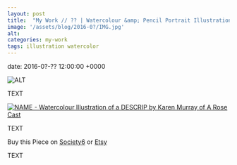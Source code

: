 ```yaml
---
layout: post
title:  "My Work // ?? | Watercolour &amp; Pencil Portrait Illustration"
image: '/assets/blog/2016-0?/IMG.jpg'
alt: 
categories: my-work
tags: illustration watercolor
---
```


date:   2016-0?-?? 12:00:00 +0000

![ALT](/assets/blog/2016-0?/IMG.jpg "TITLE")

TEXT

<div class="row">
	<div class="col-md-6">
		<a href="" title=""><img src="/assets/blog/2016-0?/IMG.jpg" alt="NAME - Watercolour Illustration of a DESCRIP by Karen Murray of A Rose Cast" title=""></a>
	</div>
	<div class="col-md-6">
		<a href="" title=""><img src="/assets/blog/2016-0?/IMG.jpg" alt="" title=""></a>
	</div>
</div>

TEXT

<div class="highlight">
	Buy <span class="the">this</span> Piece <span class="the">on</span> <a href="" title="">Society6</a> <span class="the">or</span> <a href="" title="">Etsy</a>
</div>

TEXT

<div class="row">
	<div class="col-md-6">
		<a href="" title=""><img src="/assets/blog/2016-0?/IMG.jpg" alt="" title=""></a>
	</div>
	<div class="col-md-6">
		<a href="" title=""><img src="/assets/blog/2016-0?/IMG.jpg" alt="" title=""></a>
	</div>
</div>
